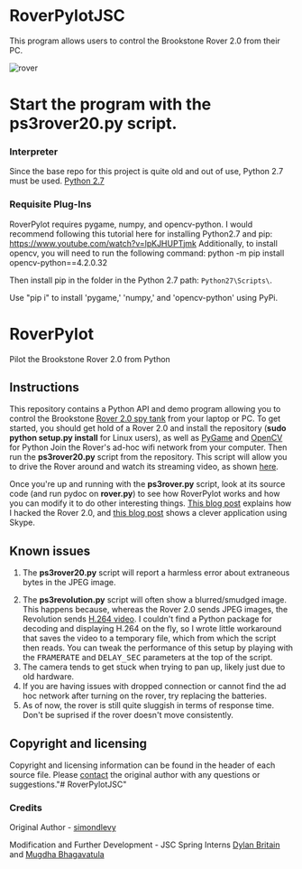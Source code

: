 # RoverPylotJSC
This program allows users to control the Brookstone Rover 2.0 from their PC.

![rover](https://user-images.githubusercontent.com/44561221/169404097-fadc85a7-acec-4d48-b8c7-b232264bc758.jpg)

# Start the program with the ps3rover20.py script.


### Interpreter
Since the base repo for this project is quite old and out of use, Python 2.7 must be used.
[Python 2.7](https://www.python.org/download/releases/2.7/)


### Requisite Plug-Ins
RoverPylot requires pygame, numpy, and opencv-python. 
I would recommend following this tutorial here for installing Python2.7 and pip: https://www.youtube.com/watch?v=lpKJHUPTjmk
Additionally, to install opencv, you will need to run the following command: python -m pip install opencv-python==4.2.0.32

Then install pip in the folder in the Python 2.7 path: `Python27\Scripts\`.

Use "pip i" to install 'pygame,' 'numpy,' and 'opencv-python' using PyPi.
 

RoverPylot
==========

Pilot the Brookstone Rover 2.0 from Python

<h2>Instructions</h2>

This repository contains a Python API and demo
program allowing you to control the Brookstone 
<a href="http://www.amazon.com/Rover-2-0-App-Controlled-Wireless-Tank/dp/B0093285XK">
Rover 2.0 spy tank</a> from your laptop or PC. To get started, you should
get hold of a 
Rover 2.0 and install the repository
(<b>sudo python setup.py install</b> for Linux users), as well as
<a href="http://pygame.org/news.html">PyGame</a> and <a href="http://opencv.org/">OpenCV</a> for Python
Join the Rover's ad-hoc wifi network from your computer.
Then run the <b>ps3rover20.py</b> script from the repository.  This script will
allow you to drive the Rover around and watch its streaming video, as shown
<a href="http://www.youtube.com/watch?v=AsRleC1ediU">here</a>.  


Once you're up and running with the <b>ps3rover.py</b> script, look at its 
source code (and run pydoc on <b>rover.py</b>) to see how RoverPylot works and
how you can modify it to do other interesting things.
<a href="http://isgroupblog.blogspot.com/2013/09/how-i-hacked-brookstone-rover-20.html">
This blog post</a> explains how I hacked the Rover 2.0, and 
<a href="http://mas802.wordpress.com/2014/04/01/brookstone-rover-2-0-skype-client/">
this blog post</a> shows a clever application using Skype.


<h2>Known issues</h2>

<ol>

<li> The  <b>ps3rover20.py</b> script will report a harmless error about extraneous bytes in the JPEG image.
<p>
<li> The  <b>ps3revolution.py</b> script will often show a blurred/smudged image. This happens because, whereas
the Rover 2.0 sends JPEG images, the Revolution sends <a href="http://en.wikipedia.org/wiki/H.264/MPEG-4_AVC">H.264 video</a>.
I couldn't find a Python package for decoding and displaying H.264 on the fly, so I wrote little workaround that 
saves the video to a temporary file, which
from which the script then reads.  You can tweak the performance of this setup by playing with the <tt>FRAMERATE</tt>
and <tt>DELAY_SEC</tt> parameters at the top of the script.
<li> The camera tends to get stuck when trying to pan up, likely just due to old hardware.
<li> If you are having issues with dropped connection or cannot find the ad hoc network after turning on the rover, try replacing the batteries.
<li> As of now, the rover is still quite sluggish in terms of response time. Don't be suprised if the rover doesn't move consistently. 
</ol>



<h2>Copyright and licensing</h2>

Copyright and licensing information can be found in the header of each source file. 
Please <a href="mailto:simon.d.levy@gmail.com">contact</a> the original author with any questions or 
suggestions."# RoverPylotJSC" 
 
<h3>Credits</h3>
Original Author - <a href="https://github.com/simondlevy/RoverPylot/">simondlevy</a>

Modification and Further Development - JSC Spring Interns <a href="https://www.linkedin.com/in/dylan-britain-962046167/">Dylan Britain</a> and <a href="https://www.linkedin.com/in/mugdha-bhagavatula/">Mugdha Bhagavatula</a>
